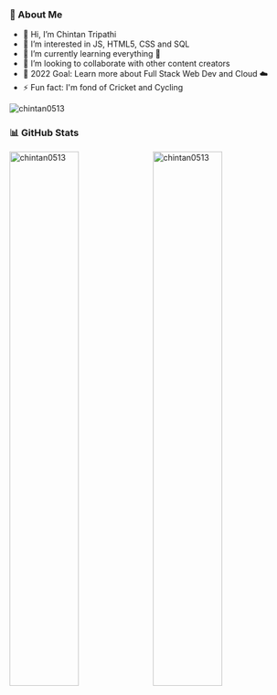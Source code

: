 ### 📝 About Me
 
 - 👋 Hi, I’m Chintan Tripathi 
 - 👀 I’m interested in JS, HTML5, CSS and SQL 
 - 🌱 I’m currently learning everything 🤣 
 - 👯 I’m looking to collaborate with other content creators 
 - 🥅 2022 Goal: Learn more about Full Stack Web Dev and Cloud ☁️ 
 - ⚡ Fun fact: I'm fond of Cricket and Cycling 
 
 <!-- - 📫 How to reach me! -->
     
  <p align="left"> <img src="https://komarev.com/ghpvc/?username=chintan0513&label=Profile%20views&color=0e75b6&style=flat" alt="chintan0513" /> </p>
     
### 📊 GitHub Stats
 
 <div display="flex">
  <img padding-right="0px" src="https://github-readme-stats-beryl.vercel.app/api?username=chintan0513&show_icons=true&theme=react" alt="chintan0513" width="49%"/>
  <img padding-right="0px" src="https://github-readme-streak-stats.herokuapp.com/?user=chintan0513&theme=react" alt="chintan0513" width="49%"/>
</div>
